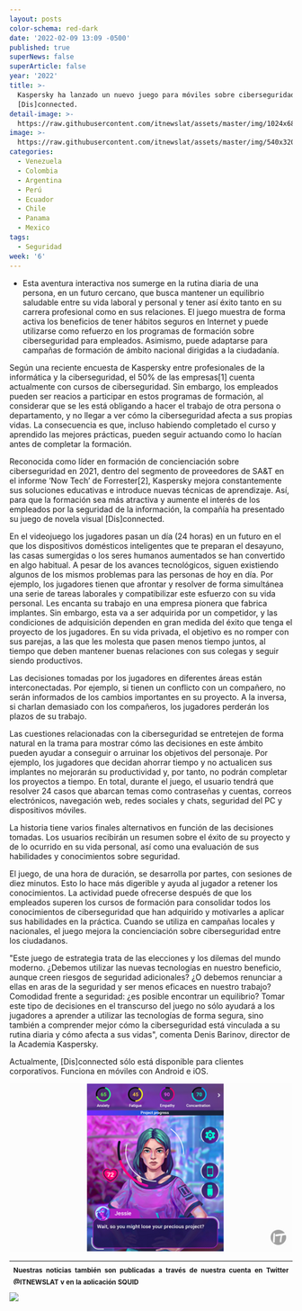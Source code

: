 ```yaml
---
layout: posts
color-schema: red-dark
date: '2022-02-09 13:09 -0500'
published: true
superNews: false
superArticle: false
year: '2022'
title: >-
  Kaspersky ha lanzado un nuevo juego para móviles sobre ciberseguridad titulado
  [Dis]connected.
detail-image: >-
  https://raw.githubusercontent.com/itnewslat/assets/master/img/1024x680/kaspersky-game-g.jpg
image: >-
  https://raw.githubusercontent.com/itnewslat/assets/master/img/540x320/kaspersky-game-p.jpg
categories:
  - Venezuela
  - Colombia
  - Argentina
  - Perú
  - Ecuador
  - Chile
  - Panama
  - Mexico
tags:
  - Seguridad
week: '6'
---
```

- Esta aventura interactiva nos sumerge en la rutina diaria de una persona, en un futuro cercano, que busca mantener un equilibrio saludable entre su vida laboral y personal y tener así éxito tanto en su carrera profesional como en sus relaciones. El juego muestra de forma activa los beneficios de tener hábitos seguros en Internet y puede utilizarse como refuerzo en los programas de formación sobre ciberseguridad para empleados. Asimismo, puede adaptarse para campañas de formación de ámbito nacional dirigidas a la ciudadanía.

Según una reciente encuesta de Kaspersky entre profesionales de la informática y la ciberseguridad, el 50% de las empresas[1] cuenta actualmente con cursos de ciberseguridad. Sin embargo, los empleados pueden ser reacios a participar en estos programas de formación, al considerar que se les está obligando a hacer el trabajo de otra persona o departamento, y no llegar a ver cómo la ciberseguridad afecta a sus propias vidas. La consecuencia es que, incluso habiendo completado el curso y aprendido las mejores prácticas, pueden seguir actuando como lo hacían antes de completar la formación.

Reconocida como líder en formación de concienciación sobre ciberseguridad en 2021, dentro del segmento de proveedores de SA&T en el informe ‘Now Tech’ de Forrester[2], Kaspersky mejora constantemente sus soluciones educativas e introduce nuevas técnicas de aprendizaje. Así, para que la formación sea más atractiva y aumente el interés de los empleados por la seguridad de la información, la compañía ha presentado su juego de novela visual [Dis]connected.

En el videojuego los jugadores pasan un día (24 horas) en un futuro en el que los dispositivos domésticos inteligentes que te preparan el desayuno, las casas sumergidas o los seres humanos aumentados se han convertido en algo habitual. A pesar de los avances tecnológicos, siguen existiendo algunos de los mismos problemas para las personas de hoy en día. Por ejemplo, los jugadores tienen que afrontar y resolver de forma simultánea una serie de tareas laborales y compatibilizar este esfuerzo con su vida personal. Les encanta su trabajo en una empresa pionera que fabrica implantes. Sin embargo, esta va a ser adquirida por un competidor, y las condiciones de adquisición dependen en gran medida del éxito que tenga el proyecto de los jugadores. En su vida privada, el objetivo es no romper con sus parejas, a las que les molesta que pasen menos tiempo juntos, al tiempo que deben mantener buenas relaciones con sus colegas y seguir siendo productivos.

Las decisiones tomadas por los jugadores en diferentes áreas están interconectadas. Por ejemplo, si tienen un conflicto con un compañero, no serán informados de los cambios importantes en su proyecto. A la inversa, si charlan demasiado con los compañeros, los jugadores perderán los plazos de su trabajo.

Las cuestiones relacionadas con la ciberseguridad se entretejen de forma natural en la trama para mostrar cómo las decisiones en este ámbito pueden ayudar a conseguir o arruinar los objetivos del personaje. Por ejemplo, los jugadores que decidan ahorrar tiempo y no actualicen sus implantes no mejorarán su productividad y, por tanto, no podrán completar los proyectos a tiempo. En total, durante el juego, el usuario tendrá que resolver 24 casos que abarcan temas como contraseñas y cuentas, correos electrónicos, navegación web, redes sociales y chats, seguridad del PC y dispositivos móviles.

La historia tiene varios finales alternativos en función de las decisiones tomadas. Los usuarios recibirán un resumen sobre el éxito de su proyecto y de lo ocurrido en su vida personal, así como una evaluación de sus habilidades y conocimientos sobre seguridad.

El juego, de una hora de duración, se desarrolla por partes, con sesiones de diez minutos. Esto lo hace más digerible y ayuda al jugador a retener los conocimientos. La actividad puede ofrecerse después de que los empleados superen los cursos de formación para consolidar todos los conocimientos de ciberseguridad que han adquirido y motivarles a aplicar sus habilidades en la práctica. Cuando se utiliza en campañas locales y nacionales, el juego mejora la concienciación sobre ciberseguridad entre los ciudadanos.

"Este juego de estrategia trata de las elecciones y los dilemas del mundo moderno. ¿Debemos utilizar las nuevas tecnologías en nuestro beneficio, aunque creen riesgos de seguridad adicionales? ¿O debemos renunciar a ellas en aras de la seguridad y ser menos eficaces en nuestro trabajo? Comodidad frente a seguridad: ¿es posible encontrar un equilibrio? Tomar este tipo de decisiones en el transcurso del juego no sólo ayudará a los jugadores a aprender a utilizar las tecnologías de forma segura, sino también a comprender mejor cómo la ciberseguridad está vinculada a su rutina diaria y cómo afecta a sus vidas", comenta Denis Barinov, director de la Academia Kaspersky.

Actualmente, [Dis]connected sólo está disponible para clientes corporativos. Funciona en móviles con Android e iOS.

![](https://raw.githubusercontent.com/itnewslat/assets/master/img/540x320/kaspersky-game-p.jpg)

<table style="height: 42px;" width="569">
<tbody>
<tr>
<td style="text-align: justify;"><sub><strong>Nuestras noticias también son publicadas a través de nuestra cuenta en Twitter <a href="https://twitter.com/itnewslat?lang=es">@ITNEWSLAT</a> y en la aplicación <a href="https://squidapp.co/en/">SQUID</a></strong></sub></td>
</tr>
</tbody>
</table>

<img src="https://tracker.metricool.com/c3po.jpg?hash=56f88a41e39ab42c063cc51676587a04"/>